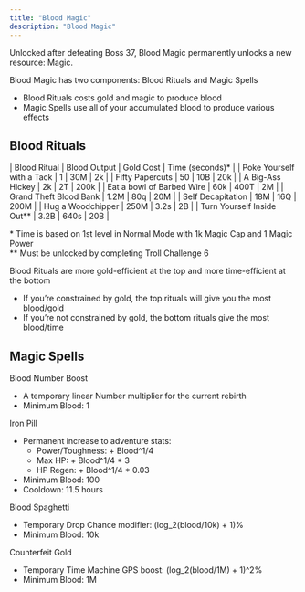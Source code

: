 ```yaml
---
title: "Blood Magic"
description: "Blood Magic"
---
```


Unlocked after defeating Boss 37, Blood Magic permanently unlocks a new resource: Magic.

Blood Magic has two components: Blood Rituals and Magic Spells
- Blood Rituals costs gold and magic to produce blood
- Magic Spells use all of your accumulated blood to produce various effects

## Blood Rituals

| Blood Ritual                 | Blood Output | Gold Cost | Time (seconds)\* |
| Poke Yourself with a Tack    | 1            | 30M       | 2k               |
| Fifty Papercuts              | 50           | 10B       | 20k              |
| A Big-Ass Hickey             | 2k           | 2T        | 200k             |
| Eat a bowl of Barbed Wire    | 60k          | 400T      | 2M               |
| Grand Theft Blood Bank       | 1.2M         | 80q       | 20M              |
| Self Decapitation            | 18M          | 16Q       | 200M             |
| Hug a Woodchipper            | 250M         | 3.2s      | 2B               |
| Turn Yourself Inside Out\*\* | 3.2B         | 640s      | 20B              |

\* Time is based on 1st level in Normal Mode with 1k Magic Cap and 1 Magic Power   
\*\* Must be unlocked by completing Troll Challenge 6

Blood Rituals are more gold-efficient at the top and more time-efficient at the bottom
- If you’re constrained by gold, the top rituals will give you the most blood/gold
- If you’re not constrained by gold, the bottom rituals give the most blood/time

## Magic Spells

Blood Number Boost
- A temporary linear Number multiplier for the current rebirth
- Minimum Blood: 1

Iron Pill
- Permanent increase to adventure stats:
    - Power/Toughness: + Blood^1/4
    - Max HP: + Blood^1/4 * 3
    - HP Regen: + Blood^1/4 * 0.03
- Minimum Blood: 100
- Cooldown: 11.5 hours

Blood Spaghetti
- Temporary Drop Chance modifier: (log_2(blood/10k) + 1)%
- Minimum Blood: 10k

Counterfeit Gold
- Temporary Time Machine GPS boost: (log_2(blood/1M) + 1)^2%
- Minimum Blood: 1M
